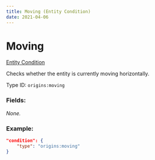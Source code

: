 ```yaml
---
title: Moving (Entity Condition)
date: 2021-04-06
---
```


# Moving

[Entity Condition](../entity_conditions.md)

Checks whether the entity is currently moving horizontally.

Type ID: `origins:moving`

### Fields:

_None._

### Example:
```json
"condition": {
    "type": "origins:moving"
}
```